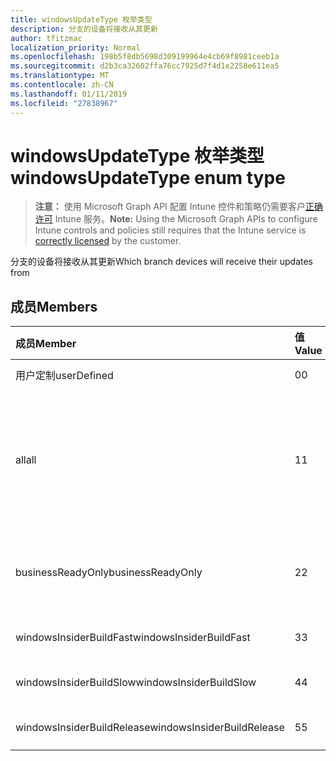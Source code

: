 ```yaml
---
title: windowsUpdateType 枚举类型
description: 分支的设备将接收从其更新
author: tfitzmac
localization_priority: Normal
ms.openlocfilehash: 198b5f8db5698d309199964e4cb69f8981ceeb1a
ms.sourcegitcommit: d2b3ca32602ffa76cc7925d7f4d1e2258e611ea5
ms.translationtype: MT
ms.contentlocale: zh-CN
ms.lasthandoff: 01/11/2019
ms.locfileid: "27838967"
---
```

# <a name="windowsupdatetype-enum-type"></a><span data-ttu-id="f836c-103">windowsUpdateType 枚举类型</span><span class="sxs-lookup"><span data-stu-id="f836c-103">windowsUpdateType enum type</span></span>

> <span data-ttu-id="f836c-104">**注意：** 使用 Microsoft Graph API 配置 Intune 控件和策略仍需要客户[正确许可](https://go.microsoft.com/fwlink/?linkid=839381) Intune 服务。</span><span class="sxs-lookup"><span data-stu-id="f836c-104">**Note:** Using the Microsoft Graph APIs to configure Intune controls and policies still requires that the Intune service is [correctly licensed](https://go.microsoft.com/fwlink/?linkid=839381) by the customer.</span></span>

<span data-ttu-id="f836c-105">分支的设备将接收从其更新</span><span class="sxs-lookup"><span data-stu-id="f836c-105">Which branch devices will receive their updates from</span></span>
## <a name="members"></a><span data-ttu-id="f836c-106">成员</span><span class="sxs-lookup"><span data-stu-id="f836c-106">Members</span></span>
|<span data-ttu-id="f836c-107">成员</span><span class="sxs-lookup"><span data-stu-id="f836c-107">Member</span></span>|<span data-ttu-id="f836c-108">值</span><span class="sxs-lookup"><span data-stu-id="f836c-108">Value</span></span>|<span data-ttu-id="f836c-109">Description</span><span class="sxs-lookup"><span data-stu-id="f836c-109">Description</span></span>|
|:---|:---|:---|
|<span data-ttu-id="f836c-110">用户定制</span><span class="sxs-lookup"><span data-stu-id="f836c-110">userDefined</span></span>|<span data-ttu-id="f836c-111">0</span><span class="sxs-lookup"><span data-stu-id="f836c-111">0</span></span>|<span data-ttu-id="f836c-112">允许用户设置。</span><span class="sxs-lookup"><span data-stu-id="f836c-112">Allow the user to set.</span></span>|
|<span data-ttu-id="f836c-113">all</span><span class="sxs-lookup"><span data-stu-id="f836c-113">all</span></span>|<span data-ttu-id="f836c-114">1</span><span class="sxs-lookup"><span data-stu-id="f836c-114">1</span></span>|<span data-ttu-id="f836c-115">半年 （目标） 通道。</span><span class="sxs-lookup"><span data-stu-id="f836c-115">Semi-annual Channel (Targeted).</span></span> <span data-ttu-id="f836c-116">设备从半年通道 （目标） 中获取所有适用的功能更新。</span><span class="sxs-lookup"><span data-stu-id="f836c-116">Device gets all applicable feature updates from Semi-annual Channel (Targeted).</span></span>|
|<span data-ttu-id="f836c-117">businessReadyOnly</span><span class="sxs-lookup"><span data-stu-id="f836c-117">businessReadyOnly</span></span>|<span data-ttu-id="f836c-118">2</span><span class="sxs-lookup"><span data-stu-id="f836c-118">2</span></span>|<span data-ttu-id="f836c-119">半年通道。</span><span class="sxs-lookup"><span data-stu-id="f836c-119">Semi-annual Channel.</span></span> <span data-ttu-id="f836c-120">设备获取更新功能从半年通道。</span><span class="sxs-lookup"><span data-stu-id="f836c-120">Device gets feature updates from Semi-annual Channel.</span></span>|
|<span data-ttu-id="f836c-121">windowsInsiderBuildFast</span><span class="sxs-lookup"><span data-stu-id="f836c-121">windowsInsiderBuildFast</span></span>|<span data-ttu-id="f836c-122">3</span><span class="sxs-lookup"><span data-stu-id="f836c-122">3</span></span>|<span data-ttu-id="f836c-123">Windows 内幕生成-Fast</span><span class="sxs-lookup"><span data-stu-id="f836c-123">Windows Insider build - Fast</span></span>|
|<span data-ttu-id="f836c-124">windowsInsiderBuildSlow</span><span class="sxs-lookup"><span data-stu-id="f836c-124">windowsInsiderBuildSlow</span></span>|<span data-ttu-id="f836c-125">4</span><span class="sxs-lookup"><span data-stu-id="f836c-125">4</span></span>|<span data-ttu-id="f836c-126">Windows 内幕生成-速度较慢</span><span class="sxs-lookup"><span data-stu-id="f836c-126">Windows Insider build - Slow</span></span>|
|<span data-ttu-id="f836c-127">windowsInsiderBuildRelease</span><span class="sxs-lookup"><span data-stu-id="f836c-127">windowsInsiderBuildRelease</span></span>|<span data-ttu-id="f836c-128">5</span><span class="sxs-lookup"><span data-stu-id="f836c-128">5</span></span>|<span data-ttu-id="f836c-129">Windows 内幕发布版本</span><span class="sxs-lookup"><span data-stu-id="f836c-129">Release Windows Insider build</span></span>|



